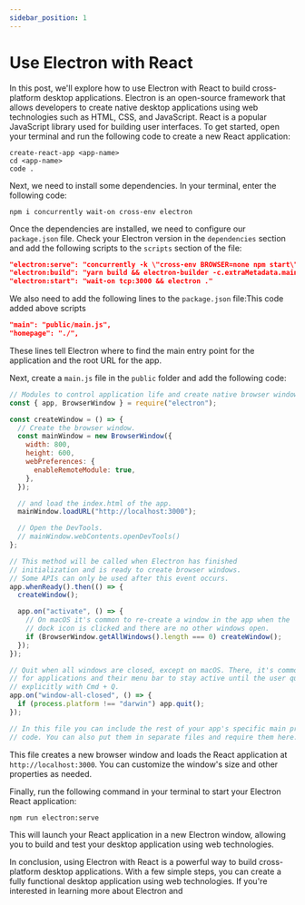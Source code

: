 ```yaml
---
sidebar_position: 1
---
```


# Use Electron with React

In this post, we'll explore how to use Electron with React to build cross-platform desktop applications. Electron is an open-source framework that allows developers to create native desktop applications using web technologies such as HTML, CSS, and JavaScript. React is a popular JavaScript library used for building user interfaces.
To get started, open your terminal and run the following code to create a new React application:
```
create-react-app <app-name>
cd <app-name>
code .
```

Next, we need to install some dependencies. In your terminal, enter the following code:
```
npm i concurrently wait-on cross-env electron
```

Once the dependencies are installed, we need to configure our `package.json` file. Check your Electron version in the `dependencies` section and add the following scripts to the `scripts` section of the file:
```json title="package.json"
"electron:serve": "concurrently -k \"cross-env BROWSER=none npm start\" \"npm run electron:start\"",
"electron:build": "yarn build && electron-builder -c.extraMetadata.main=build/main.js",
"electron:start": "wait-on tcp:3000 && electron ."
```

We also need to add the following lines to the `package.json` file:This code added above scripts
```json title="package.json"
"main": "public/main.js",
"homepage": "./",
```
These lines tell Electron where to find the main entry point for the application and the root URL for the app.

Next, create a `main.js` file in the `public` folder and add the following code:
```jsx title="public/main.js"
// Modules to control application life and create native browser window
const { app, BrowserWindow } = require("electron");

const createWindow = () => {
  // Create the browser window.
  const mainWindow = new BrowserWindow({
    width: 800,
    height: 600,
    webPreferences: {
      enableRemoteModule: true,
    },
  });

  // and load the index.html of the app.
  mainWindow.loadURL("http://localhost:3000");

  // Open the DevTools.
  // mainWindow.webContents.openDevTools()
};

// This method will be called when Electron has finished
// initialization and is ready to create browser windows.
// Some APIs can only be used after this event occurs.
app.whenReady().then(() => {
  createWindow();

  app.on("activate", () => {
    // On macOS it's common to re-create a window in the app when the
    // dock icon is clicked and there are no other windows open.
    if (BrowserWindow.getAllWindows().length === 0) createWindow();
  });
});

// Quit when all windows are closed, except on macOS. There, it's common
// for applications and their menu bar to stay active until the user quits
// explicitly with Cmd + Q.
app.on("window-all-closed", () => {
  if (process.platform !== "darwin") app.quit();
});

// In this file you can include the rest of your app's specific main process
// code. You can also put them in separate files and require them here.
```
This file creates a new browser window and loads the React application at `http://localhost:3000`. You can customize the window's size and other properties as needed.

Finally, run the following command in your terminal to start your Electron React application:
```
npm run electron:serve
```
This will launch your React application in a new Electron window, allowing you to build and test your desktop application using web technologies.

In conclusion, using Electron with React is a powerful way to build cross-platform desktop applications. With a few simple steps, you can create a fully functional desktop application using web technologies. If you're interested in learning more about Electron and






